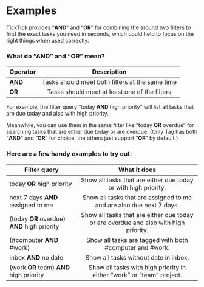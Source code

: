 # Examples

TickTick provides “**AND**” and “**OR**” for combining the around two filters to find the exact tasks you need in seconds, which could help to focus on the right things when used correctly.


### What do “AND” and “OR” mean?
| Operator | Description |
| --- | :---: |
| **AND** | Tasks should meet both filters at the same time |
| **OR** | Tasks should meet at least one of the filters |

For example, the filter query “today **AND** high priority” will list all tasks that are due today and also with high priority.

Meanwhile, you can use them in the same filter like “today **OR** overdue” for searching tasks that are either due today or are overdue. (Only Tag has both “**AND**” and “**OR**” for choice, the others just support “**OR**” by default.)



### Here are a few handy examples to try out:

| Filter query | What it does |
| --- | :---: |
| today **OR** high priority | Show all tasks that are either due today or with high priority. |
| next 7 days **AND** assigned to me | Show all tasks that are assigned to me and are also due next 7 days. |
| (today **OR** overdue)  **AND** high priority | Show all tasks that are either due today or are overdue and also with high priority. |
| (#computer **AND** #work) | Show all tasks are tagged with both #computer and #work. |
| inbox **AND** no date | Show all tasks without date in inbox. |
| (work **OR** team)  **AND** high priority | Show all tasks with high priority in either “work” or “team” project. |



